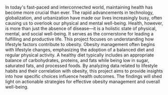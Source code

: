 In today's fast-paced and interconnected world, maintaining health has become more crucial than ever. The rapid advancements in technology, globalization, and urbanization have made our lives increasingly busy, often causing us to overlook our physical and mental well-being. Health, however, is more than just the absence of disease—it is a holistic state of physical, mental, and social well-being. It serves as the cornerstone for leading a fulfilling and productive life.
This project focuses on understanding how lifestyle factors contribute to obesity. Obesity management often begins with lifestyle changes, emphasizing the adoption of a balanced diet and regular physical activity. A healthy diet typically includes an appropriate balance of carbohydrates, proteins, and fats while being low in sugar, saturated fats, and processed foods.
By analyzing data related to lifestyle habits and their correlation with obesity, this project aims to provide insights into how specific choices influence health outcomes. The findings will shed light on actionable strategies for effective obesity management and overall well-being.
